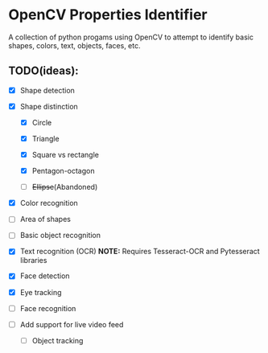 # OpenCV Properties Identifier

A collection of python progams using OpenCV to attempt to identify basic shapes, colors, text, objects, faces, etc.


## TODO(ideas):

  - [x] Shape detection
  
  - [x] Shape distinction
    
      - [x] Circle
    
      - [x] Triangle
    
      - [x] Square vs rectangle
    
      - [x] Pentagon-octagon
    
      - [ ] ~~Ellipse~~(Abandoned)
  
  - [x] Color recognition
  
  - [ ] Area of shapes
  
  - [ ] Basic object recognition
  
  - [X] Text recognition (OCR)  **NOTE:** Requires Tesseract-OCR and Pytesseract libraries
  
  - [x] Face detection
  
  - [x] Eye tracking
  
  - [ ] Face recognition
  
  - [ ] Add support for live video feed
  
      - [ ] Object tracking
